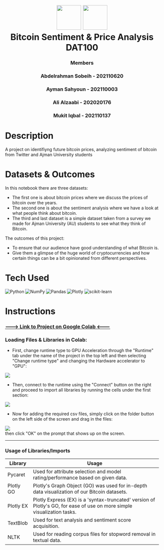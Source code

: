 <div align="center">
      <h1> <img src="https://i.imgur.com/eXzHRid.png" width="80px">  <img src="https://i.imgur.com/24G6GDZ.png" width="80px"><br/>Bitcoin Sentiment & Price Analysis<br/>DAT100</h1>
      <h3> Members
            
### Abdelrahman Sobeih - 202110620
### Ayman Sahyoun - 202110003
### Ali Alzaabi - 202020176
### Mukit Iqbal - 202110137<h3></div>



# Description
A project on identifiyng future bitcoin prices, analyzing sentiment of bitcoin from Twitter and Ajman University students

# Datasets & Outcomes
In this notebook there are three datasets:

- The first one is about bitcoin prices where we discuss the prices of bitcoin over the years.
- The second one is about the sentiment analysis where we have a look at what people think about bitcoin.
- The third and last dataset is a simple dataset taken from a survey we made for Ajman University (AU) students to see what they think of Bitcoin.

The outcomes of this project:

- To ensure that our audience have good understanding of what Bitcoin is.
- Give them a glimpse of the huge world of cryptocurrencies and how certain things can be a bit opinionated from different perspectives.


# Tech Used
 ![Python](https://img.shields.io/badge/python-3670A0?style=for-the-badge&logo=python&logoColor=ffdd54) ![NumPy](https://img.shields.io/badge/numpy-%23013243.svg?style=for-the-badge&logo=numpy&logoColor=white) ![Pandas](https://img.shields.io/badge/pandas-%23150458.svg?style=for-the-badge&logo=pandas&logoColor=white) ![Plotly](https://img.shields.io/badge/Plotly-%233F4F75.svg?style=for-the-badge&logo=plotly&logoColor=white) ![scikit-learn](https://img.shields.io/badge/scikit--learn-%23F7931E.svg?style=for-the-badge&logo=scikit-learn&logoColor=white)
      
# Instructions

### [---> Link to Project on Google Colab <---](https://colab.research.google.com/drive/1Mb4o_-rHkEKSHxqNxb5QG34vl8nLi3tJ?usp=sharing)

### Loading Files & Libraries in Colab:
- First, change runtime type to GPU Acceleration through the "Runtime" tab under the name of the project in the top left and then selecting "Change runtime type" and changing the Hardware accelerator to "GPU":
                                                                                                                              
![](https://i.imgur.com/4FvdMWk.png)

- Then, connect to the runtime using the "Connect" button on the right and proceed to import all libraries by running the cells under the first section:
                                                                                                                              
![](https://i.imgur.com/alRR4xS.png)

- Now for adding the required csv files, simply click on the folder button on the left side of the screen and drag in the files:
                                                                                                                              
![](https://i.imgur.com/euIc4Ok.png)  
then click "OK" on the prompt that shows up on the screen.

----

### Usage of Libraries/Imports
| Library | Usage |
| ----------- | ----------- |
| Pycaret | Used for attribute selection and model rating/performance based on given data. |
| Plotly GO | Plotly's Graph Object (GO) was used for in-depth data visualization of our Bitcoin datasets. |
| Plotly EX | Plotly Express (EX) is a 'syntax-truncated' version of Plotly's GO, for ease of use on more simple visualization tasks.|
| TextBlob | Used for text analysis and sentiment score acquisition. |
| NLTK | Used for reading corpus files for stopword removal in textual data. |
